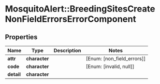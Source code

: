 # MosquitoAlert::BreedingSitesCreateNonFieldErrorsErrorComponent


## Properties
Name | Type | Description | Notes
------------ | ------------- | ------------- | -------------
**attr** | **character** |  | [Enum: [non_field_errors]] 
**code** | **character** |  | [Enum: [invalid, null]] 
**detail** | **character** |  | 


